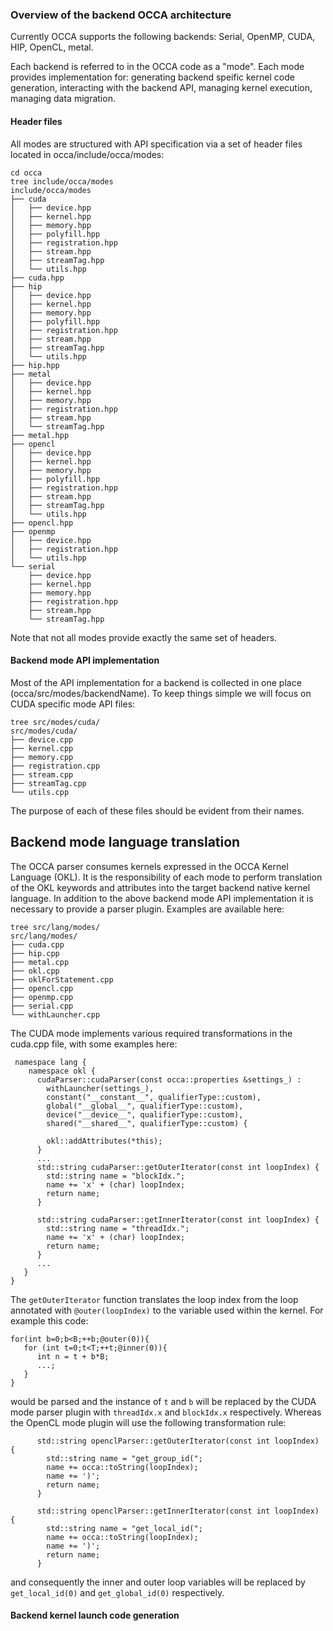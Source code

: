
### Overview of the backend OCCA architecture

Currently OCCA supports the following backends: Serial, OpenMP, CUDA, HIP, OpenCL, metal.

Each backend is referred to in the OCCA code as a "mode". Each mode provides implementation for: generating backend speific kernel code generation, interacting with the backend API, managing kernel execution, managing data migration.

#### Header files

All modes are structured with API specification via a set of header files located in occa/include/occa/modes:

```
cd occa
tree include/occa/modes
include/occa/modes
├── cuda
│   ├── device.hpp
│   ├── kernel.hpp
│   ├── memory.hpp
│   ├── polyfill.hpp
│   ├── registration.hpp
│   ├── stream.hpp
│   ├── streamTag.hpp
│   └── utils.hpp
├── cuda.hpp
├── hip
│   ├── device.hpp
│   ├── kernel.hpp
│   ├── memory.hpp
│   ├── polyfill.hpp
│   ├── registration.hpp
│   ├── stream.hpp
│   ├── streamTag.hpp
│   └── utils.hpp
├── hip.hpp
├── metal
│   ├── device.hpp
│   ├── kernel.hpp
│   ├── memory.hpp
│   ├── registration.hpp
│   ├── stream.hpp
│   └── streamTag.hpp
├── metal.hpp
├── opencl
│   ├── device.hpp
│   ├── kernel.hpp
│   ├── memory.hpp
│   ├── polyfill.hpp
│   ├── registration.hpp
│   ├── stream.hpp
│   ├── streamTag.hpp
│   └── utils.hpp
├── opencl.hpp
├── openmp
│   ├── device.hpp
│   ├── registration.hpp
│   └── utils.hpp
└── serial
    ├── device.hpp
    ├── kernel.hpp
    ├── memory.hpp
    ├── registration.hpp
    ├── stream.hpp
    └── streamTag.hpp
```

Note that not all modes provide exactly the same set of headers.

#### Backend mode API implementation

Most of the API implementation for a backend is collected in one place (occa/src/modes/backendName). To keep things simple we will focus on CUDA specific mode API files:

```
tree src/modes/cuda/
src/modes/cuda/
├── device.cpp
├── kernel.cpp
├── memory.cpp
├── registration.cpp
├── stream.cpp
├── streamTag.cpp
└── utils.cpp
```

The purpose of each of these files should be evident from their names.

## Backend mode language translation 

The OCCA parser consumes kernels expressed in the OCCA Kernel Language (OKL). It is the responsibility of each mode to perform translation of the OKL keywords and attributes into the target backend native kernel language. In addition to the above backend mode API implementation it is necessary to provide a parser plugin. Examples are available here:

```
tree src/lang/modes/
src/lang/modes/
├── cuda.cpp
├── hip.cpp
├── metal.cpp
├── okl.cpp
├── oklForStatement.cpp
├── opencl.cpp
├── openmp.cpp
├── serial.cpp
└── withLauncher.cpp
```

The CUDA mode implements various required transformations in the cuda.cpp file, with some examples here:

```
 namespace lang {
    namespace okl {
      cudaParser::cudaParser(const occa::properties &settings_) :
        withLauncher(settings_),
        constant("__constant__", qualifierType::custom),
        global("__global__", qualifierType::custom),
        device("__device__", qualifierType::custom),
        shared("__shared__", qualifierType::custom) {

        okl::addAttributes(*this);
      }
      ...
      std::string cudaParser::getOuterIterator(const int loopIndex) {
        std::string name = "blockIdx.";
        name += 'x' + (char) loopIndex;
        return name;
      }

      std::string cudaParser::getInnerIterator(const int loopIndex) {
        std::string name = "threadIdx.";
        name += 'x' + (char) loopIndex;
        return name;
      }
      ...
   }   
}
```

The ```getOuterIterator``` function translates the loop index from the loop annotated with ```@outer(loopIndex)``` to the variable used within the kernel. For example this code:

```
for(int b=0;b<B;++b;@outer(0)){
   for (int t=0;t<T;++t;@inner(0)){
      int n = t + b*B;
      ...;
   }
}
```

would be parsed and the instance of ```t``` and ```b``` will be replaced by the CUDA mode parser plugin with ```threadIdx.x``` and ```blockIdx.x``` respectively. Whereas the OpenCL mode plugin will use the following transformation rule:

```
      std::string openclParser::getOuterIterator(const int loopIndex) {
	    std::string name = "get_group_id(";
        name += occa::toString(loopIndex);
        name += ')';
        return name;
      }

      std::string openclParser::getInnerIterator(const int loopIndex) {
        std::string name = "get_local_id(";
        name += occa::toString(loopIndex);
        name += ')';
    	return name;
      }
```
and consequently the inner and outer loop variables will be replaced by ```get_local_id(0)``` and ```get_global_id(0)``` respectively.

#### Backend kernel launch code generation

